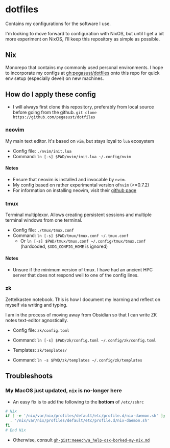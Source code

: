 # dotfiles

Contains my configurations for the software I use.

I'm looking to move forward to configuration with NixOS, but until I get
a bit more experiment on NixOS, I'll keep this repository as simple as possible.

## Nix

Monorepo that contains my commonly used personal environments.
I hope to incorporate my configs at [gh:pegasust/dotfiles](https://github.com/pegasust/dotfiles)
onto this repo for quick env setup (especially devel) on new machines.

## How do I apply these config

- I will always first clone this repository, preferably from local source before
going from the github. `git clone https://github.com/pegasust/dotfiles`

### neovim

My main text editor. It's based on `vim`, but stays loyal to `lua` ecosystem

- Config file: `./nvim/init.lua`
- Command: `ln [-s] $PWD/nvim/init.lua ~/.config/nvim`

#### Notes

- Ensure that neovim is installed and invocable by `nvim`.
- My config based on rather experimental version of`nvim` (>=0.7.2)
- For information on installing neovim, visit their [github page](https://github.com/neovim/neovim/wiki/Installing-Neovim)

### tmux

Terminal multiplexor. Allows creating persistent sessions and multiple terminal windows
from one terminal.

- Config file: `./tmux/tmux.conf`
- Command: `ln [-s] $PWD/tmux/tmux.conf ~/.tmux.conf`
  - Or `ln [-s] $PWD/tmux/tmux.conf ~/.config/tmux/tmux.conf` (hardcoded, `$XDG_CONFIG_HOME` is ignored)

#### Notes

- Unsure if the minimum version of tmux. I have had an ancient HPC server
that does not respond well to one of the config lines.

### zk

Zettelkasten notebook. This is how I document my learning and reflect on myself
via writing and typing.

I am in the process of moving away from Obsidian so that I can write ZK notes
text-editor agnostically.

- Config file: `zk/config.toml`
- Command: `ln [-s] $PWD/zk/config.toml ~/.config/zk/config.toml`

- Templates: `zk/templates/`
- Command: `ln -s $PWD/zk/templates ~/.config/zk/templates`

## Troubleshoots

### My MacOS just updated, `nix` is no-longer here

- An easy fix is to add the following  to the **bottom** of `/etc/zshrc`

```sh
# Nix
if [ -e '/nix/var/nix/profiles/default/etc/profile.d/nix-daemon.sh' ]; then
  . '/nix/var/nix/profiles/default/etc/profile.d/nix-daemon.sh'
fi
# End Nix
```

- Otherwise, consult [`gh-gist:meeech/a_help-osx-borked-my-nix.md`](https://gist.github.com/meeech/0b97a86f235d10bc4e2a1116eec38e7e)

